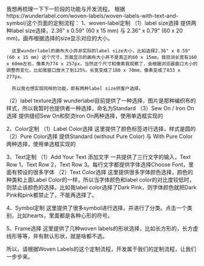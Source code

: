 我想再梳理一下下一阶段的功能与开发流程。
根据https://wunderlabel.com/woven-labels/woven-labels-with-text-and-symbol/这个页面的定制流程：
1、woven-label定制
（1）label size选择
      提供两种label size选择，2.36" x 0.59" (60 x 15 mm) 与 2.36" x 0.79" (60 x 20 mm)。画布根据选择的size显示对应的大小。

      这里wunderlabel的画布大小并非实际的label size大小，比如选择2.36" x 0.59" (60 x 15 mm) 这个尺寸，页面显示的画布大小并不是真正的60 x 15mm，我目测长宽有160 x 60mm左右，像素为774 x 257px，当然这个尺寸和像素我观察了，会根据浏览器窗口大小的调整而变化，比如我窗口放大了到125%，长宽变成了180 x 70mm，像素变成了833 x 277px。

      所以我也想实现同样的功能，即有两种label size供客户选择。

（2）label texture选择
      wunderlabel目前提供了一种选择，图片是那种编织布的样式，所以我暂时也提供者一种选择，命名为Standard
（3）Sew On / Iron On 选择
    提供缝纫Sew On和熨烫Iron On两种选择，使用单选框实现的

2、Color定制
  （1）Label Color选择
      这里提供了颜色标签进行选择，样式是圆的
  （2）Pure Color选择
      提供Standard (without Pure Color) 与 With Pure Color 两种选择，使用单选框实现的

3、Text定制
  （1）Add Your Text 添加文字
    一共提供了三行文字的输入，Text Row 1，Text Row 2，Text Row 3。每行文字都提供字体选择Choose Font，里面有预设的很多字体
  （2）Text Color选择
      这里提供很多字体颜色选择，颜色的种类和上面Label Color的一样，所以当字体颜色和label color的对比度较低时，则禁止该颜色的选择。比如我label color选择了Dark Pink，则字体颜色就把Dark Pink和pink都禁止了，不能再选择了。

4、Symbol定制
  这里提供了很多symbol进行选择，并进行了分类。点击一个类别，比如hearts，里面都是各种心形的符号。

5、Frame选择
  这里提供了几种woven labels的形状选择，比如长方形的，长方虚线形等等，并有默认形状，就是啥都不选。

所以，请根据Woven Labels的这个定制流程，开发属于我们的定制流程，让我们一步步来。


